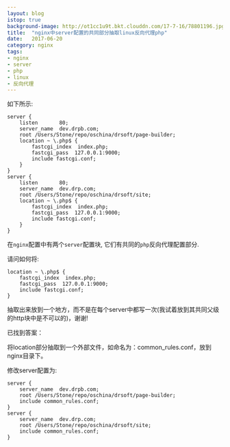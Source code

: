 ```yaml
---
layout: blog
istop: true
background-image: http://ot1cc1u9t.bkt.clouddn.com/17-7-16/78801196.jpg
title:  "nginx中server配置的共同部分抽取linux反向代理php"
date:   2017-06-20
category: nginx
tags:
- nginx
- server
- php
- linux
- 反向代理
---
```


 
如下所示:
```
server {
    listen       80;
    server_name  dev.drpb.com;
    root /Users/Stone/repo/oschina/drsoft/page-builder;
    location ~ \.php$ {
        fastcgi_index  index.php;
        fastcgi_pass  127.0.0.1:9000;
        include fastcgi.conf;
    }
}
server {
    listen       80;
    server_name  dev.drp.com;
    root /Users/Stone/repo/oschina/drsoft/site;
    location ~ \.php$ {
        fastcgi_index  index.php;
        fastcgi_pass  127.0.0.1:9000;
        include fastcgi.conf;
    }
}
```
在``nginx``配置中有两个``server``配置块, 它们有共同的``php``反向代理配置部分.
 
请问如何将:
 
```
location ~ \.php$ {
    fastcgi_index  index.php;
    fastcgi_pass  127.0.0.1:9000;
    include fastcgi.conf;
}
```
抽取出来放到一个地方，而不是在每个server中都写一次(我试着放到其共同父级的http块中是不可以的)，谢谢!

已找到答案：

将location部分抽取到一个外部文件，如命名为：common_rules.conf，放到nginx目录下。

修改server配置为:
 
```
server {
    server_name  dev.drpb.com;
    root /Users/Stone/repo/oschina/drsoft/page-builder;
    include common_rules.conf;
}
server {
    server_name  dev.drp.com;
    root /Users/Stone/repo/oschina/drsoft/site;
    include common_rules.conf;
}
```